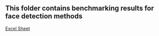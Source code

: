 ## This folder contains benchmarking results for face detection methods

[Excel Sheet](https://docs.google.com/spreadsheets/d/1ytMpY6cyCR6wa0PCGh3HLyhNIw1lldUne8eL5R3fQvY/edit?usp=sharing)
